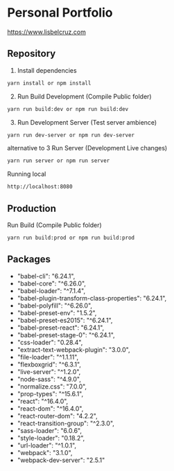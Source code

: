 # Personal Portfolio

https://www.lisbelcruz.com

## Repository

1. Install dependencies

```bash
yarn install or npm install
```

2. Run Build Development (Compile Public folder)

```bash
yarn run build:dev or npm run build:dev
```

3. Run Development Server (Test server ambience)

```bash
yarn run dev-server or npm run dev-server
```

alternative to 3 Run Server (Development Live changes)

```bash
yarn run server or npm run server
```

Running local

```bash
http://localhost:8080
```

## Production

Run Build (Compile Public folder)

```bash
yarn run build:prod or npm run build:prod
```

## Packages

* "babel-cli": "6.24.1",
* "babel-core": "^6.26.0",
* "babel-loader": "^7.1.4",
* "babel-plugin-transform-class-properties": "6.24.1",
* "babel-polyfill": "^6.26.0",
* "babel-preset-env": "1.5.2",
* "babel-preset-es2015": "^6.24.1",
* "babel-preset-react": "6.24.1",
* "babel-preset-stage-0": "^6.24.1",
* "css-loader": "0.28.4",
* "extract-text-webpack-plugin": "3.0.0",
* "file-loader": "^1.1.11",
* "flexboxgrid": "^6.3.1",
* "live-server": "^1.2.0",
* "node-sass": "^4.9.0",
* "normalize.css": "7.0.0",
* "prop-types": "^15.6.1",
* "react": "^16.4.0",
* "react-dom": "^16.4.0",
* "react-router-dom": "4.2.2",
* "react-transition-group": "^2.3.0",
* "sass-loader": "6.0.6",
* "style-loader": "0.18.2",
* "url-loader": "^1.0.1",
* "webpack": "3.1.0",
* "webpack-dev-server": "2.5.1"

